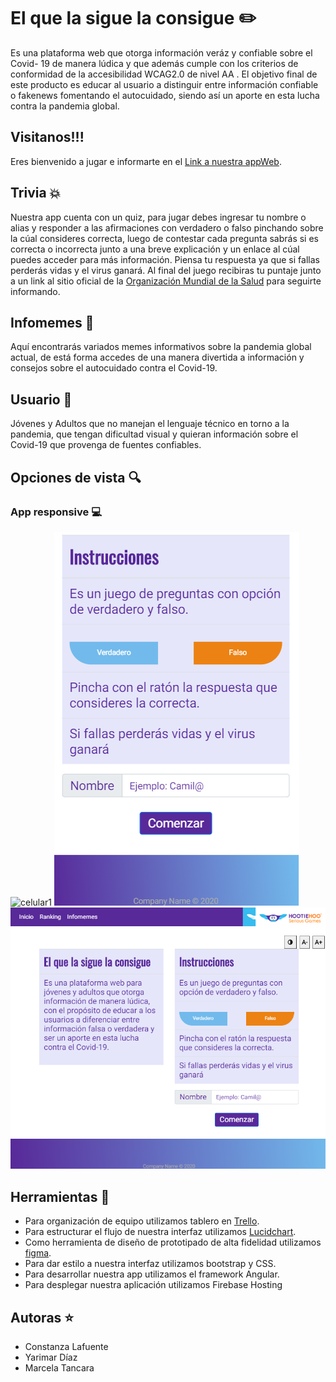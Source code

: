 # El que la sigue la consigue ✏️
 Es una plataforma web que otorga información veráz y confiable sobre el Covid- 19 de manera lúdica y que además cumple con los criterios de conformidad de la accesibilidad WCAG2.0 de nivel AA .
 El objetivo final de este producto es educar al usuario a distinguir entre información confiable o fakenews fomentando el autocuidado, siendo así un aporte en esta lucha contra la pandemia global. 

 ## Visitanos!!!
 Eres bienvenido a jugar e informarte en el [Link a nuestra appWeb](https://elquelasiguelaconsigue-7ea50.web.app). 

## Trivia 💥 
 Nuestra app cuenta con un quiz, para jugar debes ingresar tu nombre o alias y responder a las afirmaciones con verdadero o falso pinchando sobre la cúal consideres correcta, luego de contestar cada pregunta sabrás si es correcta o incorrecta junto a una breve explicación y un enlace al cúal puedes acceder para más información. Piensa tu respuesta ya que si fallas perderás vidas y el virus ganará. Al final del juego recibiras tu puntaje junto a un link al sitio oficial de la [Organización Mundial de la Salud](https://www.who.int/es/emergencies/diseases/novel-coronavirus-2019) para seguirte informando.

 ## Infomemes 📝
 Aquí encontrarás variados memes informativos sobre la pandemia global actual, de está forma accedes de una manera divertida a información y consejos sobre el autocuidado contra el Covid-19.
 
 ## Usuario 👥
 Jóvenes y Adultos que no manejan el lenguaje técnico en torno a la pandemia, que tengan dificultad visual y quieran información sobre el Covid-19 que provenga de fuentes confiables.

 ## Opciones de vista 🔍
 ### App responsive 💻
 ![celular1](https://github.com/Marce-8888/elquelasiguelaconsigue/blob/master/elquelasiguelaconsigue/src/assets/img/cel1.png)
 ![celular2](elquelasiguelaconsigue/src/assets/img/cel2.png)
 ![desktop2](elquelasiguelaconsigue/src/assets/img/desktop2.png)

  ## Herramientas 🔧
 - Para organización de equipo utilizamos tablero en [Trello](https://trello.com/b/Jtx0qHNo/proyecto-empresa).
 - Para estructurar el flujo de nuestra interfaz utilizamos [Lucidchart](https://app.lucidchart.com/invitations/accept/37d7a1b0-3eb4-4106-9b69-7298d63da454).
 - Como herramienta de diseño de prototipado de alta fidelidad utilizamos [figma](https://www.figma.com/file/2Sckv0VmmciiRweSpmarny/elquelasiguelacondigue?node-id=0%3A1).
 - Para dar estilo a nuestra interfaz utilizamos bootstrap y CSS.
 - Para desarrollar nuestra app utilizamos el framework Angular.
 - Para desplegar nuestra aplicación utilizamos Firebase Hosting

 ## Autoras ⭐
 - Constanza Lafuente
 - Yarimar Díaz
 - Marcela Tancara

